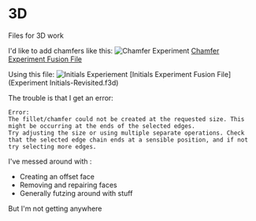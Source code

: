 # 3D
Files for 3D work

I'd like to add chamfers like this:
![Chamfer Experiment](ChamferExperiment.jpeg)
[Chamfer Experiment Fusion File](ChamferExperiment.f3d)

Using this file:
![Initials Experiement](InitialsExperiemnt.jpeg)
[Initials Experiment Fusion File](Experiment Initials-Revisited.f3d)

The trouble is that I get an error:
```
Error:
The fillet/chamfer could not be created at the requested size. This might be occurring at the ends of the selected edges.
Try adjusting the size or using multiple separate operations. Check that the selected edge chain ends at a sensible position, and if not try selecting more edges.
```

I've messed around with :
* Creating an offset face
* Removing and repairing faces
* Generally futzing around with stuff

But I'm not getting anywhere
